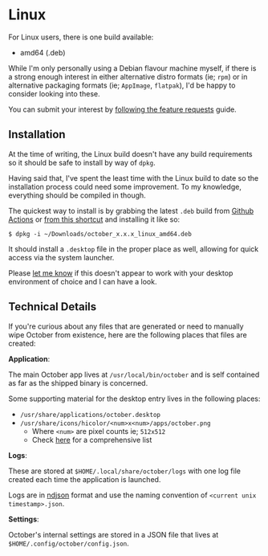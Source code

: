 # Linux

For Linux users, there is one build available:

- amd64 (.deb)

While I'm only personally using a Debian flavour machine myself, if there is a strong enough interest in either alternative distro formats (ie; `rpm`) or in alternative packaging formats (ie; `AppImage`, `flatpak`), I'd be happy to consider looking into these.

You can submit your interest by [following the feature requests](../contributing/feature-requests.md) guide.

## Installation

At the time of writing, the Linux build doesn't have any build requirements so it should be safe to install by way of `dpkg`.

Having said that, I've spent the least time with the Linux build to date so the installation process could need some improvement. To my knowledge, everything should be compiled in though.

The quickest way to install is by grabbing the latest `.deb` build from [Github Actions]() or [from this shortcut](https://october.utf9k.net/download/linux/latest) and installing it like so:

```console
$ dpkg -i ~/Downloads/october_x.x.x_linux_amd64.deb
```

It should install a `.desktop` file in the proper place as well, allowing for quick access via the system launcher.

Please [let me know]() if this doesn't appear to work with your desktop environment of choice and I can have a look.

## Technical Details

If you're curious about any files that are generated or need to manually wipe October from existence, here are the following places that files are created:

**Application**:

The main October app lives at `/usr/local/bin/october` and is self contained as far as the shipped binary is concerned.

Some supporting material for the desktop entry lives in the following places:

- `/usr/share/applications/october.desktop`
- `/usr/share/icons/hicolor/<num>x<num>/apps/october.png`
  - Where `<num>` are pixel counts ie; `512x512`
  - Check [here](https://github.com/marcus-crane/october/tree/main/build/linux/october_0.0.0_amd64/usr/share/icons/hicolor) for a comprehensive list

**Logs**:

These are stored at `$HOME/.local/share/october/logs` with one log file created each time the application is launched.

Logs are in [ndjson](http://ndjson.org/) format and use the naming convention of `<current unix timestamp>.json`.

**Settings**:

October's internal settings are stored in a JSON file that lives at `$HOME/.config/october/config.json`.